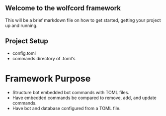 ## Welcome to the wolfcord framework
This will be a brief markdown file on how to get started, getting your project up and running.

## Project Setup
- config.toml
- commands directory of .toml's


# Framework Purpose
- Structure bot embedded bot commands with TOML files.
- Have embedded commands be compared to remove, add, and update commands.
- Have bot and database configured from a TOML file.